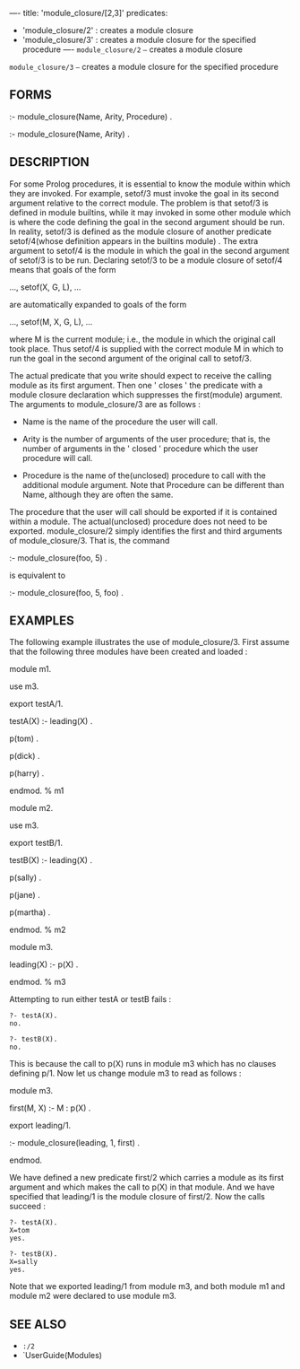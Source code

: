 —-
title: 'module_closure/[2,3]'
predicates:
 - 'module_closure/2' : creates a module closure
 - 'module_closure/3' : creates a module closure for the specified procedure
—-
`module_closure/2` `—` creates a module closure

`module_closure/3` `—` creates a module closure for the specified procedure


## FORMS

:- module_closure(Name, Arity, Procedure) .

:- module_closure(Name, Arity) .


## DESCRIPTION

For some Prolog procedures, it is essential to know the module within which they are invoked. For example, setof/3 must invoke the goal in its second argument relative to the correct module. The problem is that setof/3 is defined in module builtins, while it may invoked in some other module which is where the code defining the goal in the second argument should be run. In reality, setof/3 is defined as the module closure of another predicate setof/4(whose definition appears in the builtins module) . The extra argument to setof/4 is the module in which the goal in the second argument of setof/3 is to be run. Declaring setof/3 to be a module closure of setof/4 means that goals of the form


..., setof(X, G, L), ...

are automatically expanded to goals of the form


..., setof(M, X, G, L), ...

where M is the current module; i.e., the module in which the original call took place. Thus setof/4 is supplied with the correct module M in which to run the goal in the second argument of the original call to setof/3.

The actual predicate that you write should expect to receive the calling module as its first argument. Then one ' closes ' the predicate with a module closure declaration which suppresses the first(module) argument. The arguments to module_closure/3 are as follows :

- Name is the name of the procedure the user will call.

- Arity is the number of arguments of the user procedure; that is, the number of arguments in the ' closed ' procedure which the user procedure will call.

- Procedure is the name of the(unclosed) procedure to call with the additional module argument. Note that Procedure can be different than Name, although they are often the same.

The procedure that the user will call should be exported if it is contained within a module. The actual(unclosed) procedure does not need to be exported. module_closure/2 simply identifies the first and third arguments of module_closure/3. That is, the command


:- module_closure(foo, 5) .

is equivalent to

:- module_closure(foo, 5, foo) .


## EXAMPLES

The following example illustrates the use of module_closure/3. First assume that the following three modules have been created and loaded :

module m1.

use m3.

export testA/1.

testA(X) :- leading(X) .

p(tom) .

p(dick) .

p(harry) .

endmod. % m1

module m2.

use m3.

export testB/1.

testB(X) :- leading(X) .

p(sally) .

p(jane) .

p(martha) .

endmod. % m2

module m3.

leading(X) :- p(X) .

endmod. % m3

Attempting to run either testA or testB fails :

```
?- testA(X).
no.
```

```
?- testB(X).
no.
```

This is because the call to p(X) runs in module m3 which has no clauses defining p/1. Now let us change module m3 to read as follows :

module m3.

first(M, X) :- M : p(X) .

export leading/1.

:- module_closure(leading, 1, first) .

endmod.

We have defined a new predicate first/2 which carries a module as its first argument and which makes the call to p(X) in that module. And we have specified that leading/1 is the module closure of first/2. Now the calls succeed :

```
?- testA(X).
X=tom
yes.
```

```
?- testB(X).
X=sally
yes.
```

Note that we exported leading/1 from module m3, and both module m1 and module m2 were declared to use module m3.


## SEE ALSO

- `:/2`
- `UserGuide(Modules)

